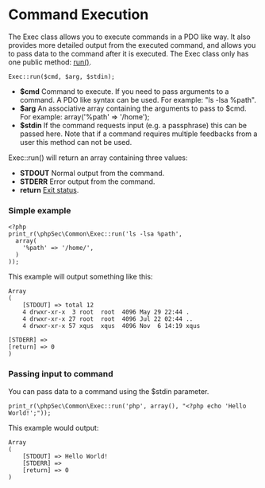 Command Execution
=================

The Exec class allows you to execute commands in a PDO like way.
It also provides more detailed output from the executed command, and allows you to pass data to the command after it is executed.
The Exec class only has one public method: [run()](https://phpseclib.com/api/phpsec/lib--phpSec--Common--Exec.php/function/Exec%3A%3Arun).

    Exec::run($cmd, $arg, $stdin);

* **$cmd** Command to execute. If you need to pass arguments to a command. A PDO like syntax can be used. For example: "ls -lsa %path". 
* **$arg** An associative array containing the arguments to pass to $cmd. For example: array('%path' => '/home');
* **$stdin** If the command requests input (e.g. a passphrase) this can be passed here. Note that if a command requires multiple feedbacks from a user this method can not be used.

Exec::run() will return an array containing three values:

* **STDOUT** Normal output from the command.
* **STDERR** Error output from the command.
* **return** [Exit status](http://en.wikipedia.org/wiki/Exit_status).

### Simple example ###

    <?php
    print_r(\phpSec\Common\Exec::run('ls -lsa %path',
      array(
        '%path' => '/home/',
      )
    ));

This example will output something like this:

    Array
    (
        [STDOUT] => total 12
        4 drwxr-xr-x  3 root  root  4096 May 29 22:44 .
        4 drwxr-xr-x 27 root  root  4096 Jul 22 02:44 ..
        4 drwxr-xr-x 57 xqus  xqus  4096 Nov  6 14:19 xqus
    
    [STDERR] => 
    [return] => 0
    )

### Passing input to command ###
You can pass data to a command using the $stdin parameter. 

    print_r(\phpSec\Common\Exec::run('php', array(), "<?php echo 'Hello World!';"));

This example would output:

    Array
    (
        [STDOUT] => Hello World!
        [STDERR] => 
        [return] => 0
    )


